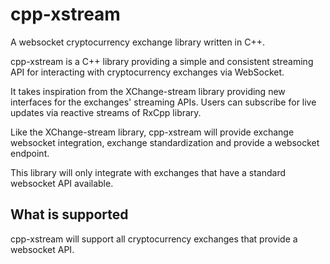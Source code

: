 # cpp-xstream

A websocket cryptocurrency exchange library written in C++.

cpp-xstream is a C++ library providing a simple and consistent streaming API for interacting with cryptocurrency exchanges via WebSocket.

It takes inspiration from the XChange-stream library providing new interfaces for the exchanges' streaming APIs. Users can subscribe for live updates via reactive streams of RxCpp library.

Like the XChange-stream library, cpp-xstream will provide exchange websocket integration, exchange standardization and provide a websocket endpoint.

This library will only integrate with exchanges that have a standard websocket API available.

## What is supported

cpp-xstream will support all cryptocurrency exchanges that provide a websocket API. 
